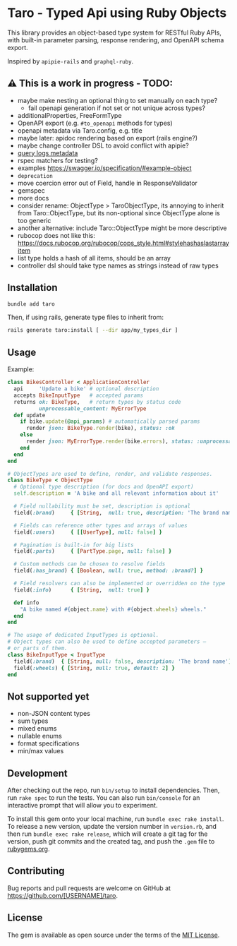 # Taro - Typed Api using Ruby Objects

This library provides an object-based type system for RESTful Ruby APIs, with built-in parameter parsing, response rendering, and OpenAPI schema export.

Inspired by `apipie-rails` and `graphql-ruby`.

## ⚠️ This is a work in progress - TODO:

- maybe make nesting an optional thing to set manually on each type?
  - fail openapi generation if not set or not unique across types?
- additionalProperties, FreeFormType
- OpenAPI export (e.g. `#to_openapi` methods for types)
- openapi metadata via Taro.config, e.g. title
- maybe later: apidoc rendering based on export (rails engine?)
- maybe change controller DSL to avoid conflict with apipie?
- [query logs metadata](https://github.com/rmosolgo/graphql-ruby/blob/dcaaed1cea47394fad61fceadf291ff3cb5f2932/lib/generators/graphql/install_generator.rb#L48-L52)
- rspec matchers for testing?
- examples https://swagger.io/specification/#example-object
- `deprecation`
- move coercion error out of Field, handle in ResponseValidator
- gemspec
- more docs
- consider rename: ObjectType > TaroObjectType, its annoying to inherit from Taro::ObjectType, but its non-optional since ObjectType alone is too generic
- another alternative: include Taro::ObjectType might be more descriptive
- rubocop does not like this: https://docs.rubocop.org/rubocop/cops_style.html#stylehashaslastarrayitem
- list type holds a hash of all items, should be an array
- controller dsl should take type names as strings instead of raw types

## Installation

```bash
bundle add taro
```

Then, if using rails, generate type files to inherit from:

```bash
rails generate taro:install [ --dir app/my_types_dir ]
```

## Usage

Example:

```ruby
class BikesController < ApplicationController
  api     'Update a bike' # optional description
  accepts BikeInputType   # accepted params
  returns ok: BikeType,   # return types by status code
          unprocessable_content: MyErrorType
  def update
    if bike.update(@api_params) # automatically parsed params
      render json: BikeType.render(bike), status: :ok
    else
      render json: MyErrorType.render(bike.errors), status: :unprocessable_entity
    end
  end
end

# ObjectTypes are used to define, render, and validate responses.
class BikeType < ObjectType
  # Optional type description (for docs and OpenAPI export)
  self.description = 'A bike and all relevant information about it'

  # Field nullability must be set, description is optional
  field(:brand)     { [String,  null: true, description: 'The brand name'] }

  # Fields can reference other types and arrays of values
  field(:users)     { [[UserType], null: false] }

  # Pagination is built-in for big lists
  field(:parts)     { [PartType.page, null: false] }

  # Custom methods can be chosen to resolve fields
  field(:has_brand) { [Boolean, null: true, method: :brand?] }

  # Field resolvers can also be implemented or overridden on the type
  field(:info)      { [String,  null: true] }

  def info
    "A bike named #{object.name} with #{object.wheels} wheels."
  end
end

# The usage of dedicated InputTypes is optional.
# Object types can also be used to define accepted parameters –
# or parts of them.
class BikeInputType < InputType
  field(:brand)  { [String, null: false, description: 'The brand name'] }
  field(:wheels) { [String, null: true, default: 2] }
end
```

## Not supported yet

- non-JSON content types
- sum types
- mixed enums
- nullable enums
- format specifications
- min/max values

## Development

After checking out the repo, run `bin/setup` to install dependencies. Then, run `rake spec` to run the tests. You can also run `bin/console` for an interactive prompt that will allow you to experiment.

To install this gem onto your local machine, run `bundle exec rake install`. To release a new version, update the version number in `version.rb`, and then run `bundle exec rake release`, which will create a git tag for the version, push git commits and the created tag, and push the `.gem` file to [rubygems.org](https://rubygems.org).

## Contributing

Bug reports and pull requests are welcome on GitHub at https://github.com/[USERNAME]/taro.

## License

The gem is available as open source under the terms of the [MIT License](https://opensource.org/licenses/MIT).
